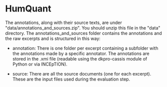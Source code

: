 # HumQuant

The annotations, along with their source texts, are under "data/annotations\_and\_sources.zip". You should unzip this file in the "data" directory.
The annotations_and_sources folder contains the annotations and the raw excerpts and is structured in this way:
  * annotation:
    There is one folder per excerpt containing a subfolder with the annotations made by a specific annotator. The annotations are stored in the .xmi file (readable using the dkpro-cassis module of Python or via INCEpTION).
      
  * source:
    There are all the source documents (one for each excerpt). These are the input files used during the evaluation step.
